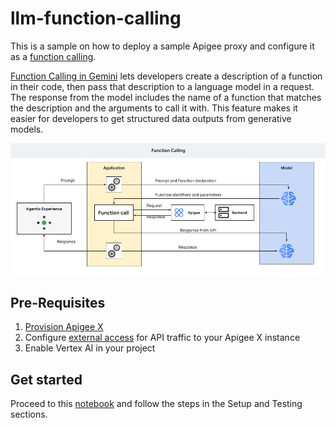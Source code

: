 # llm-function-calling

This is a sample on how to deploy a sample Apigee proxy and configure it as a [function calling](https://cloud.google.com/vertex-ai/generative-ai/docs/multimodal/function-calling). 

[Function Calling in Gemini](https://cloud.google.com/vertex-ai/generative-ai/docs/multimodal/function-calling) lets developers create a description of a function in their code, then pass that description to a language model in a request. The response from the model includes the name of a function that matches the description and the arguments to call it with. This feature makes it easier for developers to get structured data outputs from generative models.

![architecture](./images/arch.png)

## Pre-Requisites

1. [Provision Apigee X](https://cloud.google.com/apigee/docs/api-platform/get-started/provisioning-intro)
2. Configure [external access](https://cloud.google.com/apigee/docs/api-platform/get-started/configure-routing#external-access) for API traffic to your Apigee X instance
3. Enable Vertex AI in your project

## Get started

Proceed to this [notebook](llm_function_calling.ipynb) and follow the steps in the Setup and Testing sections.